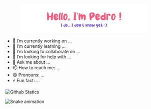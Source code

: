 <p align="center"><img width="80%" alt="Hello, I'm Pedro. I do... I don't know yet!" src="./assets/gh-readme-header--.png" /></a></p>


- 🔭 I’m currently working on ...
- 🌱 I’m currently learning ...
- 👯 I’m looking to collaborate on ...
- 🤔 I’m looking for help with ...
- 💬 Ask me about ...
- 📫 How to reach me: ...
- 😄 Pronouns: ...
- ⚡ Fun fact: ...

![Github Statics](https://github-readme-stats.vercel.app/api?username=pdroaq&&show_icons=true&title_color=ffffff&icon_color=bb2acf&text_color=daf7dc&bg_color=ffffff00)

![Snake animation](https://github.com/pdroaq/pdroaq/blob/output/github-contribution-grid-snake.svg)
